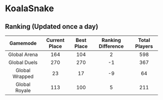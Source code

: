 # KoalaSnake

## Ranking (Updated once a day)
| Gamemode | Current Place | Best Place | Ranking Difference | Total Players |
|:--------:|:-------------:|:----------:|:------------------:|:-------------:|
| Global Arena | 164 | 104 | 2 | 598 |
| Global Duels | 270 | 270 | -1 | 367 |
| Global Wrapped | 23 | 17 | -9 | 64 |
| Global Royale | 113 | 100 | 5 | 211 |

